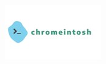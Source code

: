 <p align="center">
  <img src="/assets/chromeintosh_logo.png" alt="Chromeintosh Logo" width="50%">
</p>


<h4 align="center">
</h4>
